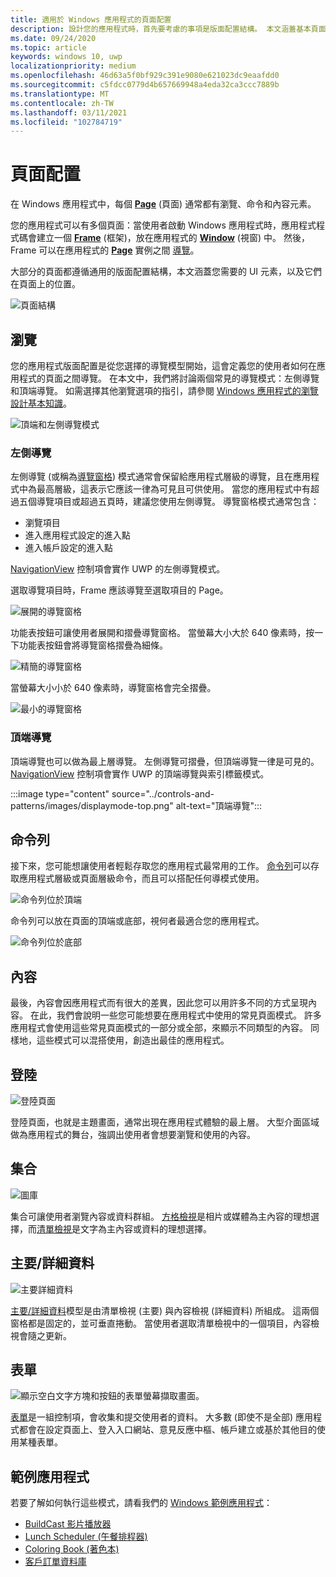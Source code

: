 ```yaml
---
title: 適用於 Windows 應用程式的頁面配置
description: 設計您的應用程式時，首先要考慮的事項是版面配置結構。 本文涵蓋基本頁面配置的通用結構，包括您需要的 UI 元素，以及它們在頁面上的位置。 在 Windows 應用程式中，每個頁面通常都有瀏覽、命令和內容元素。
ms.date: 09/24/2020
ms.topic: article
keywords: windows 10, uwp
localizationpriority: medium
ms.openlocfilehash: 46d63a5f0bf929c391e9080e621023dc9eaafdd0
ms.sourcegitcommit: c5fdcc0779d4b657669948a4eda32ca3ccc7889b
ms.translationtype: MT
ms.contentlocale: zh-TW
ms.lasthandoff: 03/11/2021
ms.locfileid: "102784719"
---
```

# <a name="page-layout"></a>頁面配置

在 Windows 應用程式中，每個 [**Page**](/uwp/api/Windows.UI.Xaml.Controls.Page) (頁面) 通常都有瀏覽、命令和內容元素。 

您的應用程式可以有多個頁面：當使用者啟動 Windows 應用程式時，應用程式程式碼會建立一個 [**Frame**](/uwp/api/Windows.UI.Xaml.Controls.Frame) (框架)，放在應用程式的 [**Window**](/uwp/api/windows.ui.xaml.window) (視窗) 中。 然後，Frame 可以在應用程式的 [**Page**](/uwp/api/Windows.UI.Xaml.Controls.Page) 實例之間 [導覽](../basics/navigate-between-two-pages.md)。 

大部分的頁面都遵循通用的版面配置結構，本文涵蓋您需要的 UI 元素，以及它們在頁面上的位置。 

![頁面結構](images/page-components.svg)

## <a name="navigation"></a>瀏覽
您的應用程式版面配置是從您選擇的導覽模型開始，這會定義您的使用者如何在應用程式的頁面之間導覽。 在本文中，我們將討論兩個常見的導覽模式：左側導覽和頂端導覽。 如需選擇其他瀏覽選項的指引，請參閱 [Windows 應用程式的瀏覽設計基本知識](../basics/navigation-basics.md)。

![頂端和左側導覽模式](images/top-left-nav.svg)

### <a name="left-nav"></a>左側導覽
左側導覽 (或稱為[導覽窗格](../controls-and-patterns/navigationview.md)) 模式通常會保留給應用程式層級的導覽，且在應用程式中為最高層級，這表示它應該一律為可見且可供使用。 當您的應用程式中有超過五個導覽項目或超過五頁時，建議您使用左側導覽。 導覽窗格模式通常包含：
- 瀏覽項目
- 進入應用程式設定的進入點
- 進入帳戶設定的進入點

[NavigationView](/uwp/api/windows.ui.xaml.controls.navigationview) 控制項會實作 UWP 的左側導覽模式。

選取導覽項目時，Frame 應該導覽至選取項目的 Page。

![展開的導覽窗格](images/navview-expanded.svg)

功能表按鈕可讓使用者展開和摺疊導覽窗格。 當螢幕大小大於 640 像素時，按一下功能表按鈕會將導覽窗格摺疊為細條。

![精簡的導覽窗格](images/navview-compact.svg)

當螢幕大小小於 640 像素時，導覽窗格會完全摺疊。

![最小的導覽窗格](images/navview-minimal.svg)

### <a name="top-nav"></a>頂端導覽

頂端導覽也可以做為最上層導覽。 左側導覽可摺疊，但頂端導覽一律是可見的。 [NavigationView](../controls-and-patterns/navigationview.md) 控制項會實作 UWP 的頂端導覽與索引標籤模式。

:::image type="content" source="../controls-and-patterns/images/displaymode-top.png" alt-text="頂端導覽":::

## <a name="command-bar"></a>命令列

接下來，您可能想讓使用者輕鬆存取您的應用程式最常用的工作。 [命令列](../controls-and-patterns/app-bars.md)可以存取應用程式層級或頁面層級命令，而且可以搭配任何導模式使用。

![命令列位於頂端 ](images/app-bar-desktop.svg)

命令列可以放在頁面的頂端或底部，視何者最適合您的應用程式。

![命令列位於底部](images/app-bar-mobile.svg)

## <a name="content"></a>內容

最後，內容會因應用程式而有很大的差異，因此您可以用許多不同的方式呈現內容。 在此，我們會說明一些您可能想要在應用程式中使用的常見頁面模式。 許多應用程式會使用這些常見頁面模式的一部分或全部，來顯示不同類型的內容。 同樣地，這些模式可以混搭使用，創造出最佳的應用程式。

## <a name="landing"></a>登陸

![登陸頁面](images/hero-screen.svg)

登陸頁面，也就是主題畫面，通常出現在應用程式體驗的最上層。 大型介面區域做為應用程式的舞台，強調出使用者會想要瀏覽和使用的內容。

## <a name="collections"></a>集合

![圖庫](images/gridview.svg)

集合可讓使用者瀏覽內容或資料群組。 [方格檢視](../controls-and-patterns/item-templates-gridview.md)是相片或媒體為主內容的理想選擇，而[清單檢視](../controls-and-patterns/item-templates-listview.md)是文字為主內容或資料的理想選擇。

## <a name="masterdetail"></a>主要/詳細資料

![主要詳細資料](images/master-detail.svg)

[主要/詳細資料](../controls-and-patterns/master-details.md)模型是由清單檢視 (主要) 與內容檢視 (詳細資料) 所組成。 這兩個窗格都是固定的，並可垂直捲動。 當使用者選取清單檢視中的一個項目，內容檢視會隨之更新。 

## <a name="forms"></a>表單
![顯示空白文字方塊和按鈕的表單螢幕擷取畫面。](images/form.svg)

[表單](../controls-and-patterns/forms.md)是一組控制項，會收集和提交使用者的資料。 大多數 (即使不是全部) 應用程式都會在設定頁面上、登入入口網站、意見反應中樞、帳戶建立或基於其他目的使用某種表單。 

## <a name="sample-apps"></a>範例應用程式
若要了解如何執行這些模式，請看我們的 [Windows 範例應用程式](https://developer.microsoft.com/windows/samples)：
- [BuildCast 影片播放器](https://github.com/Microsoft/BuildCast)
- [Lunch Scheduler (午餐排程器)](https://github.com/Microsoft/Windows-appsample-lunch-scheduler)
- [Coloring Book (著色本)](https://github.com/Microsoft/Windows-appsample-coloringbook)
- [客戶訂單資料庫](https://github.com/Microsoft/Windows-appsample-customers-orders-database)

